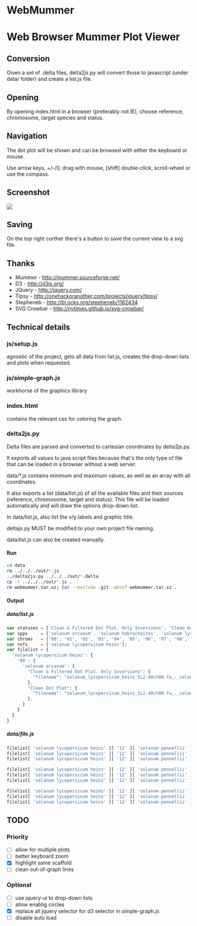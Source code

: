 WebMummer
=========
Web Browser Mummer Plot Viewer
==============================

Conversion
------------
Given a set of .delta files, delta2js.py will convert those to javascript (under data/ folder) and create a list.js file.

Opening
-------
By opening index.html in a browser (preferably not IE), choose reference, chromosome, target species and status.

Navigation
-----------
The dot plot will be shown and can be browsed with either the keyboard or mouse.

Use arrow keys, +/-/0, drag with mouse, [shift] double-click, scroll-wheel or use the compass.

Screenshot
-------------
<img src="https://raw.github.com/sauloal/webmummer/master/Screenshot.png"/>


Saving
-------
On the top right corther there's a button to save the current view to a svg file.

Thanks
-------
* Mummer      - http://mummer.sourceforge.net/
* D3          - http://d3js.org/
* JQuery      - http://jquery.com/
* Tipsy       - http://onehackoranother.com/projects/jquery/tipsy/
* Stepheneb   - http://bl.ocks.org/stepheneb/1182434
* SVG Crowbar - http://nytimes.github.io/svg-crowbar/

Technical details
-------------------
### js/setup.js
agnostic of the project, gets all data from list.js, creates the drop-down lists and plots when requested.

### js/simple-graph.js
workhorse of the graphics library

### index.html
contains the relevant css for coloring the graph.

### delta2js.py
Delta files are parsed and converted to cartesian coordinates by delta2js.py.

It exports all values to java script files because that's the only type of file that can be loaded in a browser without a web server.

data/*.js contains minimum and maximum values, as well as an array with all coordinates.

It also exports a list (data/list.js) of all the available files and their sources (reference, chromosome, target and status). This file will be loaded automatically and will draw the options drop-down list.

In data/list.js, also list the x/y labels and graphic title.

deltajs.py MUST be modified to your own project file naming.

data/list.js can also be created manually.

#### Run
``` bash
cd data
rm ../../../out/*.js
../delta2js.py ../../../out/*.delta
cp -l ../../../out/*.js .
rm webmummer.tar.xz; tar --exclude .git -ahcvf webmummer.tar.xz .
```

#### Output
##### data/list.js
``` javascript
var statuses = ['Clean & Filtered Dot Plot. Only Inversions', 'Clean Dot Plot'];
var spps     = ['solanum arcanum', 'solanum habrochaites', 'solanum lycopersicum heinz denovo', 'solanum pennellii'];
var chroms   = ['00', '01', '02', '03', '04', '05', '06', '07', '08', '09', '10', '11', '12'];
var refs     = ['solanum lycopersicum heinz'];
var filelist = {
  'solanum lycopersicum heinz': {
    '00': {
      'solanum arcanum': {
        "Clean & Filtered Dot Plot. Only Inversions": {
          "filename": "solanum_lycopersicum_heinz_SL2.40ch00.fa_._solanum_arcanum_scaffold_final.assembly.fasta.delta.q.delta.filter.invertions.delta.js"
        },
        "Clean Dot Plot": {
          "filename": "solanum_lycopersicum_heinz_SL2.40ch00.fa_._solanum_arcanum_scaffold_final.assembly.fasta.delta.q.delta.js"
        },
      }
    }
  }
}
```

##### data/file.js
``` javascript
filelist[ 'solanum lycopersicum heinz' ][ '12' ][ 'solanum pennellii' ][ 'Clean Dot Plot' ][ 'title'  ] = 'solanum lycopersicum heinz vs solanum pennellii - Chromosome 12 - Clean Dot Plot';
filelist[ 'solanum lycopersicum heinz' ][ '12' ][ 'solanum pennellii' ][ 'Clean Dot Plot' ][ 'xlabel' ] = 'solanum lycopersicum heinz Chromosome 12';
filelist[ 'solanum lycopersicum heinz' ][ '12' ][ 'solanum pennellii' ][ 'Clean Dot Plot' ][ 'ylabel' ] = 'solanum pennellii';

filelist[ 'solanum lycopersicum heinz' ][ '12' ][ 'solanum pennellii' ][ 'Clean Dot Plot' ][ 'points' ] = [3159,3057,8585,8485,0,0,96.19];
filelist[ 'solanum lycopersicum heinz' ][ '12' ][ 'solanum pennellii' ][ 'Clean Dot Plot' ][ 'xmin' ]  =         3159;
filelist[ 'solanum lycopersicum heinz' ][ '12' ][ 'solanum pennellii' ][ 'Clean Dot Plot' ][ 'xmax' ]  =     65485119;

filelist[ 'solanum lycopersicum heinz' ][ '12' ][ 'solanum pennellii' ][ 'Clean Dot Plot' ][ 'ymin' ]  =         3057;
filelist[ 'solanum lycopersicum heinz' ][ '12' ][ 'solanum pennellii' ][ 'Clean Dot Plot' ][ 'ymax' ]  =     60818323;
filelist[ 'solanum lycopersicum heinz' ][ '12' ][ 'solanum pennellii' ][ 'Clean Dot Plot' ][ 'scafs']  = ['scaffold_2657'];
```

TODO
--------
### Priority
- [ ] allow for multiple plots
- [ ] better keyboard zoom
- [x] highlight same scaffold
- [ ] clean out-of-graph lines

### Optional
- [ ] use jquery-ui to drop-down lists
- [ ] allow enablig circles
- [x] replace all jquery selector for d3 selector in simple-graph.js
- [ ] disable auto load
